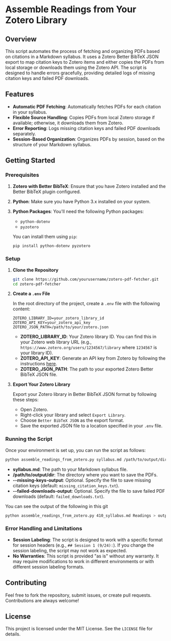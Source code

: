 # Assemble Readings from Your Zotero Library

## Overview

This script automates the process of fetching and organizing PDFs based on citations in a Markdown syllabus. It uses a Zotero Better BibTeX JSON export to map citation keys to Zotero items and either copies the PDFs from local storage or downloads them using the Zotero API. The script is designed to handle errors gracefully, providing detailed logs of missing citation keys and failed PDF downloads.

## Features

- **Automatic PDF Fetching**: Automatically fetches PDFs for each citation in your syllabus.
- **Flexible Source Handling**: Copies PDFs from local Zotero storage if available; otherwise, it downloads them from Zotero.
- **Error Reporting**: Logs missing citation keys and failed PDF downloads separately.
- **Session-Based Organization**: Organizes PDFs by session, based on the structure of your Markdown syllabus.

## Getting Started

### Prerequisites

1. **Zotero with Better BibTeX**: Ensure that you have Zotero installed and the Better BibTeX plugin configured.
2. **Python**: Make sure you have Python 3.x installed on your system.
3. **Python Packages**: You'll need the following Python packages:
   - `python-dotenv`
   - `pyzotero`

   You can install them using `pip`:

   ```bash
   pip install python-dotenv pyzotero
   ```

### Setup

1. **Clone the Repository**

   ```bash
   git clone https://github.com/yourusername/zotero-pdf-fetcher.git
   cd zotero-pdf-fetcher
   ```

2. **Create a `.env` File**

   In the root directory of the project, create a `.env` file with the following content:

   ```env
   ZOTERO_LIBRARY_ID=your_zotero_library_id
   ZOTERO_API_KEY=your_zotero_api_key
   ZOTERO_JSON_PATH=/path/to/your/zotero.json
   ```

   - **ZOTERO_LIBRARY_ID**: Your Zotero library ID. You can find this in your Zotero web library URL (e.g., `https://www.zotero.org/users/1234567/library` where `1234567` is your library ID).
   - **ZOTERO_API_KEY**: Generate an API key from Zotero by following the instructions [here](https://www.zotero.org/settings/keys/new).
   - **ZOTERO_JSON_PATH**: The path to your exported Zotero Better BibTeX JSON file.

3. **Export Your Zotero Library**

   Export your Zotero library in Better BibTeX JSON format by following these steps:

   - Open Zotero.
   - Right-click your library and select `Export Library`.
   - Choose `Better BibTeX JSON` as the export format.
   - Save the exported JSON file to a location specified in your `.env` file.

### Running the Script

Once your environment is set up, you can run the script as follows:

```bash
python assemble_readings_from_zotero.py syllabus.md /path/to/output/dir --missing-keys-output=missing_keys.txt --failed-downloads-output=failed_downloads.txt
```

- **syllabus.md**: The path to your Markdown syllabus file.
- **/path/to/output/dir**: The directory where you want to save the PDFs.
- **--missing-keys-output**: Optional. Specify the file to save missing citation keys (default: `missing_citation_keys.txt`).
- **--failed-downloads-output**: Optional. Specify the file to save failed PDF downloads (default: `failed_downloads.txt`).

You can see the output of the following in this git

```bash
python assemble_readings_from_zotero.py 410_syllabus.md Readings > output.txt
```

### Error Handling and Limitations

- **Session Labeling**: The script is designed to work with a specific format for session headers (e.g., `## Session 1 (9/24):`). If you change the session labeling, the script may not work as expected.
- **No Warranties**: This script is provided "as is" without any warranty. It may require modifications to work in different environments or with different session labeling formats.

## Contributing

Feel free to fork the repository, submit issues, or create pull requests. Contributions are always welcome!

## License

This project is licensed under the MIT License. See the `LICENSE` file for details.



